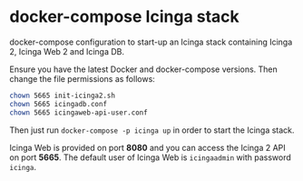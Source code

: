 # docker-compose Icinga stack

docker-compose configuration to start-up an Icinga stack containing
Icinga 2, Icinga Web 2 and Icinga DB.

Ensure you have the latest Docker and docker-compose versions. Then change the file permissions as follows:

```bash
chown 5665 init-icinga2.sh
chown 5665 icingadb.conf
chown 5665 icingaweb-api-user.conf
```

Then just run `docker-compose -p icinga up` in order to start the Icinga stack.

Icinga Web is provided on port **8080** and you can access the Icinga 2 API on port **5665**.
The default user of Icinga Web is `icingaadmin` with password `icinga`.
